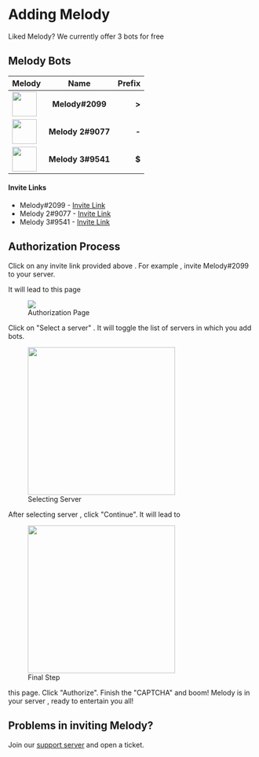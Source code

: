 # Adding Melody

Liked Melody? We currently offer 3 bots for free

## Melody Bots

| Melody | Name | Prefix |
| :------------ |:---------------:| ------------: |
| <img src="https://cdn.algoriq.live/mpfp.png" width="50" height="50" />   | **Melody#2099** | **>** |
| <img src="https://cdn.algoriq.live/m2.png" width="50" height="50" />   | **Melody 2#9077** | **-** |
| <img src="https://cdn.algoriq.live/m1.png" width="50" height="50" /> | **Melody 3#9541** | **$** |

#### Invite Links

* Melody#2099 - [Invite Link](https://discord.com/api/oauth2/authorize?client_id=739725994344316968&permissions=8&scope=applications.commands%20bot)
* Melody 2#9077 - [Invite Link](https://discord.com/api/oauth2/authorize?client_id=748086059207753800&permissions=8&scope=applications.commands%20bot)
* Melody 3#9541 - [Invite Link](https://discord.com/api/oauth2/authorize?client_id=746634758968049686&permissions=8&scope=applications.commands%20bot)

## Authorization Process

Click on any invite link provided above . For example , invite Melody#2099 to your server.

It will lead to this page

<figure>
  <img src="https://cdn.algoriq.live/auth.png"/>
  <figcaption>Authorization Page</figcaption>
</figure>

Click on "Select a server" . It will toggle the list of servers in which you add bots.

<figure>
  <img src="https://cdn.algoriq.live/server.png" width="300" height="300"/>
  <figcaption>Selecting Server</figcaption>
</figure>

After selecting server , click "Continue". It will lead to

<figure>
  <img src="https://cdn.algoriq.live/finalauth.png" width="300" height="300"/>
  <figcaption>Final Step</figcaption>
</figure>

this page. Click "Authorize". Finish the "CAPTCHA" and boom! Melody is in your server , ready to entertain you all! 

## Problems in inviting Melody?

Join our [support server](https://discord.gg/e6wtRJs) and open a ticket.
